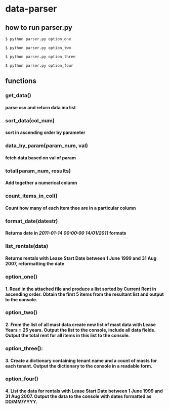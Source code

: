 # data-parser

## how to run parser.py

`$ python parser.py option_one`

`$ python parser.py option_two`

`$ python parser.py option_three`

`$ python parser.py option_four`


## functions


### get_data()
#### parse csv and return data ina list


### sort_data(col_num)
#### sort in ascending order by parameter


### data_by_param(param_num, val)
#### fetch data based on val of param


### total(param_num, results)
#### Add together a numerical column


### count_items_in_col()
#### Count how many of each item thee are in a particular column


### format_date(datestr)
#### Returns date in *2011-01-14 00:00:00* *14/01/2011* formats


### list_rentals(data)
#### Returns rentals with Lease Start Date between 1 June 1999 and 31 Aug 2007, reformatting the date
  
  
### option_one()
#### 1. Read in the attached file and produce a list sorted by Current Rent in ascending order. Obtain the first 5 items from the resultant list and  output to the console.


### option_two()
#### 2. From the list of all mast data create new list of mast data with Lease Years = 25 years. Output the list to the console, include all data fields. Output the total rent for all items in this list to the console.


### option_three():
#### 3. Create a dictionary containing tenant name and a count of masts for each tenant. Output the dictionary to the console in a readable form.


### option_four()
#### 4. List the data for rentals with Lease Start Date between 1 June 1999 and 31 Aug 2007. Output the data to the console with dates formatted as DD/MM/YYYY.

